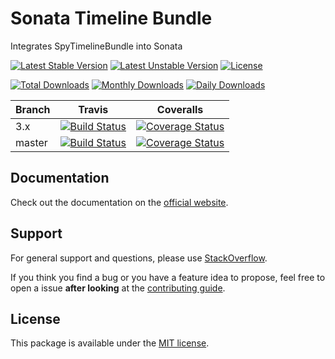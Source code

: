 # Sonata Timeline Bundle

Integrates SpyTimelineBundle into Sonata

[![Latest Stable Version](https://poser.pugx.org/sonata-project/timeline-bundle/v/stable)](https://packagist.org/packages/sonata-project/timeline-bundle)
[![Latest Unstable Version](https://poser.pugx.org/sonata-project/timeline-bundle/v/unstable)](https://packagist.org/packages/sonata-project/timeline-bundle)
[![License](https://poser.pugx.org/sonata-project/timeline-bundle/license)](https://packagist.org/packages/sonata-project/timeline-bundle)

[![Total Downloads](https://poser.pugx.org/sonata-project/timeline-bundle/downloads)](https://packagist.org/packages/sonata-project/timeline-bundle)
[![Monthly Downloads](https://poser.pugx.org/sonata-project/timeline-bundle/d/monthly)](https://packagist.org/packages/sonata-project/timeline-bundle)
[![Daily Downloads](https://poser.pugx.org/sonata-project/timeline-bundle/d/daily)](https://packagist.org/packages/sonata-project/timeline-bundle)

Branch | Travis | Coveralls |
------ | ------ | --------- |
3.x   | [![Build Status][travis_stable_badge]][travis_stable_link]     | [![Coverage Status][coveralls_stable_badge]][coveralls_stable_link]     |
master | [![Build Status][travis_unstable_badge]][travis_unstable_link] | [![Coverage Status][coveralls_unstable_badge]][coveralls_unstable_link] |

## Documentation

Check out the documentation on the [official website](https://sonata-project.org/bundles/timeline).

## Support

For general support and questions, please use [StackOverflow](http://stackoverflow.com/questions/tagged/sonata).

If you think you find a bug or you have a feature idea to propose, feel free to open a issue
**after looking** at the [contributing guide](CONTRIBUTING.md).

## License

This package is available under the [MIT license](LICENSE).

[travis_stable_badge]: https://travis-ci.org/sonata-project/SonataTimelineBundle.svg?branch=3.x
[travis_stable_link]: https://travis-ci.org/sonata-project/SonataTimelineBundle
[travis_unstable_badge]: https://travis-ci.org/sonata-project/SonataTimelineBundle.svg?branch=master
[travis_unstable_link]: https://travis-ci.org/sonata-project/SonataTimelineBundle

[coveralls_stable_badge]: https://coveralls.io/repos/github/sonata-project/SonataTimelineBundle/badge.svg?branch=3.x
[coveralls_stable_link]: https://coveralls.io/github/sonata-project/SonataTimelineBundle?branch=3.x
[coveralls_unstable_badge]: https://coveralls.io/repos/github/sonata-project/SonataTimelineBundle/badge.svg?branch=master
[coveralls_unstable_link]: https://coveralls.io/github/sonata-project/SonataTimelineBundle?branch=master
